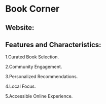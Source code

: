 
# Book Corner
## Website: 


## Features and Characteristics:
1.Curated Book Selection.

2.Community Engagement.

3.Personalized Recommendations.

4.Local Focus.

5.Accessible Online Experience.




